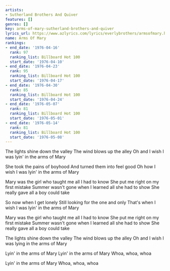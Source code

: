 ```yaml
---
artists:
- Sutherland Brothers And Quiver
features: []
genres: []
key: arms-of-mary-sutherland-brothers-and-quiver
lyrics_url: https://www.azlyrics.com/lyrics/everlybrothers/armsofmary.html
name: Arms Of Mary
rankings:
- end_date: '1976-04-16'
  rank: 97
  ranking_list: Billboard Hot 100
  start_date: '1976-04-10'
- end_date: '1976-04-23'
  rank: 95
  ranking_list: Billboard Hot 100
  start_date: '1976-04-17'
- end_date: '1976-04-30'
  rank: 85
  ranking_list: Billboard Hot 100
  start_date: '1976-04-24'
- end_date: '1976-05-07'
  rank: 81
  ranking_list: Billboard Hot 100
  start_date: '1976-05-01'
- end_date: '1976-05-14'
  rank: 81
  ranking_list: Billboard Hot 100
  start_date: '1976-05-08'
---
```


The lights shine down the valley
The wind blows up the alley
Oh and I wish I was lyin' in the arms of Mary

She took the pains of boyhood
And turned them into feel good
Oh how I wish I was lyin' in the arms of Mary

Mary was the girl who taught me all I had to know
She put me right on my first mistake
Summer wasn't gone when
I learned all she had to show
She really gave all a boy could take

So now when I get lonely
Still looking for the one and only
That's when I wish I was lyin' in the arms of Mary

Mary was the girl who taught me all I had to know
She put me right on my first mistake
Summer wasn't gone when
I learned all she had to show
She really gave all a boy could take

The lights shine down the valley
The wind blows up the alley
Oh and I wish I was lying in the arms of Mary

Lyin' in the arms of Mary
Lyin' in the arms of Mary
Whoa, whoa, whoa

Lyin' in the arms of Mary
Whoa, whoa, whoa



